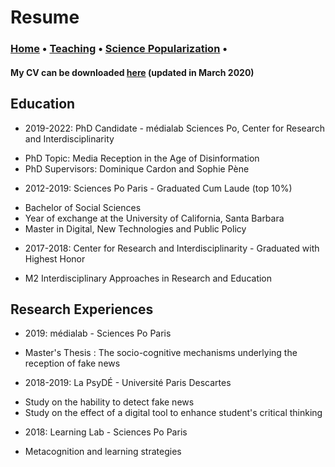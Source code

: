 
# Resume

### [Home](https://manonberriche.github.io/) • [Teaching](teaching.md) • [Science Popularization](General-Audience.md) • 

#### My CV can be downloaded [here](https://drive.google.com/file/d/1I0KV-W6e-GILbYcOQhKHVhXaMMB64iSr/view) (updated in March 2020)

## Education
* 2019-2022: PhD Candidate  - médialab Sciences Po, Center for Research and Interdisciplinarity
- PhD Topic: Media Reception in the Age of Disinformation
- PhD Supervisors: Dominique Cardon and Sophie Pène

* 2012-2019: Sciences Po Paris - Graduated Cum Laude (top 10%)
- Bachelor of Social Sciences
- Year of exchange at the University of California, Santa Barbara 
- Master in Digital, New Technologies and Public Policy 

* 2017-2018: Center for Research and Interdisciplinarity  - Graduated with Highest Honor
- M2 Interdisciplinary Approaches in Research and Education


## Research Experiences

* 2019: médialab - Sciences Po Paris
- Master's Thesis : The socio-cognitive mechanisms underlying the reception of fake news 

* 2018-2019: La PsyDÉ - Université Paris Descartes
- Study on the hability to detect fake news 
- Study on the effect of a digital tool to enhance student's critical thinking

* 2018: Learning Lab - Sciences Po Paris
- Metacognition and learning strategies


